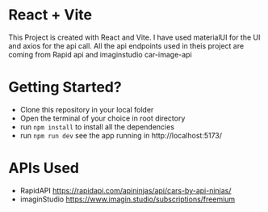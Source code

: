 # React + Vite

This Project is created with React and Vite. I have used materialUI for the UI and axios for the api call. All the api endpoints used in theis project are coming from Rapid api and imaginstudio car-image-api

# Getting Started?

* Clone this repository in your local folder
* Open the terminal of your choice in root directory
* run `npm install` to install all the dependencies
* run `npm run dev` see the app running in  http://localhost:5173/

# APIs Used
* RapidAPI https://rapidapi.com/apininjas/api/cars-by-api-ninjas/
* imaginStudio https://www.imagin.studio/subscriptions/freemium


